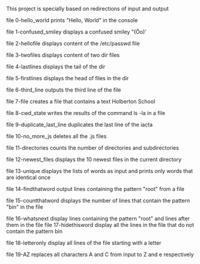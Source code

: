 This project is specially based on redirections of input and output

file 0-hello_world prints "Hello, World" in the console

file 1-confused_smiley displays a confused smiley "(Ôo)'

file 2-hellofile displays content of the /etc/passwd file

file 3-twofiles displays content of two dir files

file 4-lastlines displays the tail of the dir

file 5-firstlines displays the head of files in the dir

file 6-third_line outputs the third line of the file

file 7-file creates a file that contains a text Holberton School

file 8-cwd_state writes the results of the command ls -la in a file

file 9-duplicate_last_line duplicates the last line of the iacta

file 10-no_more_js deletes all the .js files

file 11-directories counts the number of directories and subdirectories

file 12-newest_files displays the 10 newest files in the current directory

file 13-unique displays the lists of words as input and prints only words that are identical once

file 14-findthatword output lines containing the pattern "root" from a file

file 15-countthatword displays the number of lines that contain the pattern "bin" in the file

file 16-whatsnext display lines containing the pattern "root" and  lines after them in the file
file 17-hidethisword display all the lines in the file that do not contain the pattern bin

file 18-letteronly display all lines of the file starting with a letter

file 19-AZ replaces all characters A and C from input to Z and e respectively
